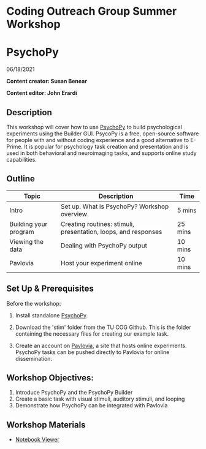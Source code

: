 # Coding Outreach Group Summer Workshop
# PsychoPy 

06/18/2021

**Content creator: Susan Benear**

**Content editor: John Erardi**


## Description

This workshop will cover how to use [PsychoPy](https://www.psychopy.org/index.html) to build psychological experiments using the Builder GUI. PsycoPy is a free, open-source software for people with and without coding experience and a good alternative to E-Prime. It is popular for psychology task creation and presentation and is used in both behavioral and neuroimaging tasks, and supports online study capabilities.

## Outline

| Topic | Description | Time |
| --- | --- | --- |
| Intro | Set up. What is PsychoPy? Workshop overview. | 5 mins |
| Building your program | Creating routines: stimuli, presentation, loops, and responses | 25 mins |
| Viewing the data | Dealing with PsychoPy output | 10 mins |
| Pavlovia | Host your experiment online | 10 mins | 


## Set Up & Prerequisites
Before the workshop:

1. Install standalone [PsychoPy](https://www.psychopy.org/download.html).

2. Download the 'stim' folder from the TU COG Github. This is the folder containing the necessary files for creating our example task.

3. Create an account on [Pavlovia](https://gitlab.pavlovia.org/users/sign_in), a site that hosts online experiments. PsychoPy tasks can be pushed directly to Pavlovia for online dissemination.

## Workshop Objectives:
1. Introduce PsychoPy and the PsychoPy Builder
2. Create a basic task with visual stimuli, auditory stimuli, and looping
3. Demonstrate how PsychoPy can be integrated with Pavlovia

## Workshop Materials
* [Notebook Viewer](https://tu-coding-outreach-group.github.io/cog_summer_workshops_2021/psychopy/index.html)
